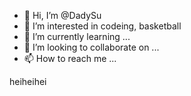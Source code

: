 - 👋 Hi, I’m @DadySu
- 👀 I’m interested in codeing, basketball
- 🌱 I’m currently learning ...
- 💞️ I’m looking to collaborate on ...
- 📫 How to reach me ...

heiheihei
<!---
DadySu/DadySu is a ✨ special ✨ repository because its `README.md` (this file) appears on your GitHub profile.
You can click the Preview link to take a look at your changes.
--->

